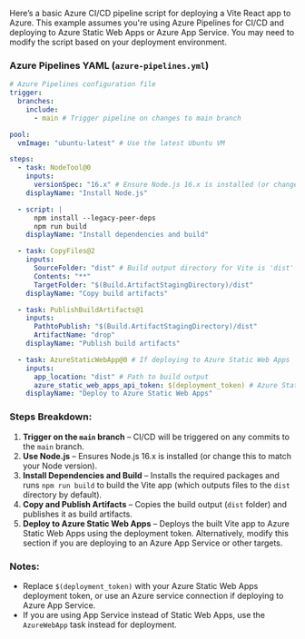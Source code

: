 Here’s a basic Azure CI/CD pipeline script for deploying a Vite React app to Azure. This example assumes you're using Azure Pipelines for CI/CD and deploying to Azure Static Web Apps or Azure App Service. You may need to modify the script based on your deployment environment.

### Azure Pipelines YAML (`azure-pipelines.yml`)

```yaml
# Azure Pipelines configuration file
trigger:
  branches:
    include:
      - main # Trigger pipeline on changes to main branch

pool:
  vmImage: "ubuntu-latest" # Use the latest Ubuntu VM

steps:
  - task: NodeTool@0
    inputs:
      versionSpec: "16.x" # Ensure Node.js 16.x is installed (or change to your Node version)
    displayName: "Install Node.js"

  - script: |
      npm install --legacy-peer-deps
      npm run build
    displayName: "Install dependencies and build"

  - task: CopyFiles@2
    inputs:
      SourceFolder: "dist" # Build output directory for Vite is 'dist'
      Contents: "**"
      TargetFolder: "$(Build.ArtifactStagingDirectory)/dist"
    displayName: "Copy build artifacts"

  - task: PublishBuildArtifacts@1
    inputs:
      PathtoPublish: "$(Build.ArtifactStagingDirectory)/dist"
      ArtifactName: "drop"
    displayName: "Publish build artifacts"

  - task: AzureStaticWebApp@0 # If deploying to Azure Static Web Apps
    inputs:
      app_location: "dist" # Path to build output
      azure_static_web_apps_api_token: $(deployment_token) # Azure Static Web Apps deployment token
    displayName: "Deploy to Azure Static Web Apps"
```

### Steps Breakdown:

1. **Trigger on the `main` branch** – CI/CD will be triggered on any commits to the `main` branch.
2. **Use Node.js** – Ensures Node.js 16.x is installed (or change this to match your Node version).
3. **Install Dependencies and Build** – Installs the required packages and runs `npm run build` to build the Vite app (which outputs files to the `dist` directory by default).
4. **Copy and Publish Artifacts** – Copies the build output (`dist` folder) and publishes it as build artifacts.
5. **Deploy to Azure Static Web Apps** – Deploys the built Vite app to Azure Static Web Apps using the deployment token. Alternatively, modify this section if you are deploying to an Azure App Service or other targets.

### Notes:

- Replace `$(deployment_token)` with your Azure Static Web Apps deployment token, or use an Azure service connection if deploying to Azure App Service.
- If you are using App Service instead of Static Web Apps, use the `AzureWebApp` task instead for deployment.
